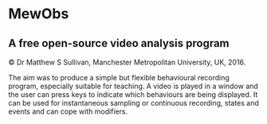 # MewObs
## A free open-source video analysis program

© Dr Matthew S Sullivan, Manchester Metropolitan University, UK, 2016.

The aim was to produce a simple but flexible behavioural recording program, especially suitable for teaching. A video is played in a window and the user can press keys to indicate which behaviours are being displayed. It can be used for instantaneous sampling or continuous recording, states and events and can cope with modifiers.
